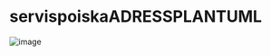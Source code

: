 # servispoiskaADRESSPLANTUML
![image](https://github.com/user-attachments/assets/9011306b-9e2a-4633-b524-5b391d7d0530)
